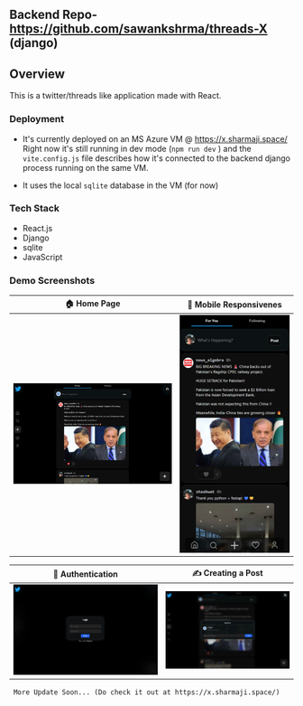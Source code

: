 ## Backend Repo- https://github.com/sawankshrma/threads-X (django)

## Overview

This is a twitter/threads like application made with React.

### Deployment

- It's currently deployed on an MS Azure VM @ https://x.sharmaji.space/
  Right now it's still running in dev mode (`npm run dev` ) and the `vite.config.js` file describes how it's connected to the backend django process running on the same VM.

- It uses the local `sqlite` database in the VM (for now)

### Tech Stack

- React.js
- Django
- sqlite
- JavaScript


### Demo Screenshots



| 🏠 Home Page             | 📱 Mobile Responsivenes          |
| ------------------------------ | -------------------------------- |
| ![](assets/homepage.png) | ![](assets/mobileresponsive.png) |

| 🔑 Authentication             | ✍️ Creating a Post            |
| ------------------------ | ----------------------------- |
| ![](assets/authentication.png) | ![](assets/creatingapost.png) |


```
 More Update Soon... (Do check it out at https://x.sharmaji.space/)
```
